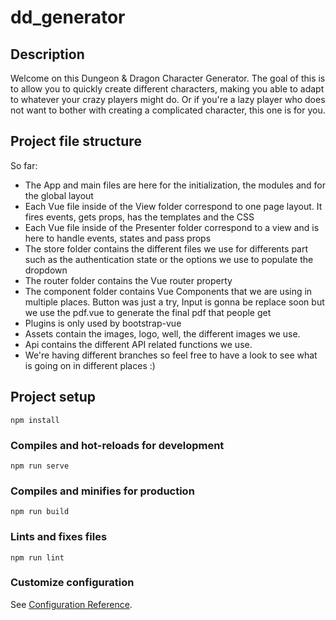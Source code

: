 # dd_generator
## Description
Welcome on this Dungeon & Dragon Character Generator. The goal of this is to allow you to quickly create different characters, making you able to adapt to whatever your crazy players might do. Or if you're a lazy player who does not want to bother with creating a complicated character, this one is for you. 

## Project file structure 
So far:
- The App and main files are here for the initialization, the modules and for the global layout
- Each Vue file inside of the View folder correspond to one page layout. It fires events, gets props, has the templates and the CSS
- Each Vue file inside of the Presenter folder correspond to a view and is here to handle events, states and pass props
- The store folder contains the different files we use for differents part such as the authentication state or the options we use to populate the dropdown
- The router folder contains the Vue router property
- The component folder contains Vue Components that we are using in multiple places. Button was just a try, Input is gonna be replace soon but we use the pdf.vue to generate the final pdf that people get
- Plugins is only used by bootstrap-vue
- Assets contain the images, logo, well, the different images we use.
- Api contains the different API related functions we use.
- We're having different branches so feel free to have a look to see what is going on in different places :)


## Project setup
```
npm install
```

### Compiles and hot-reloads for development
```
npm run serve
```

### Compiles and minifies for production
```
npm run build
```

### Lints and fixes files
```
npm run lint
```

### Customize configuration
See [Configuration Reference](https://cli.vuejs.org/config/).
